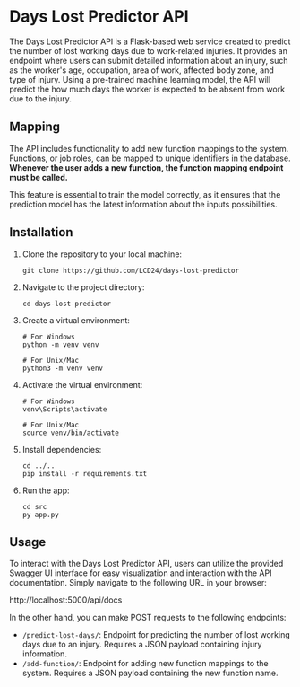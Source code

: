 # Days Lost Predictor API

The Days Lost Predictor API is a Flask-based web service created to predict the number of lost working days due to work-related injuries. It provides an endpoint where users can submit detailed information about an injury, such as the worker's age, occupation, area of work, affected body zone, and type of injury. Using a pre-trained machine learning model, the API will predict the how much days the worker is expected to be absent from work due to the injury.

## Mapping
The API includes functionality to add new function mappings to the system. Functions, or job roles, can be mapped to unique identifiers in the database. **Whenever the user adds a new function, the function mapping endpoint must be called.**

This feature is essential to train the model correctly, as it ensures that the prediction model has the latest information about the inputs possibilities.

## Installation

1. Clone the repository to your local machine:

    ```
    git clone https://github.com/LCD24/days-lost-predictor
    ```

2. Navigate to the project directory:

    ```
    cd days-lost-predictor
    ```

3. Create a virtual environment:

    ```
    # For Windows
    python -m venv venv

    # For Unix/Mac
    python3 -m venv venv
    ```

4. Activate the virtual environment:

    ```
    # For Windows
    venv\Scripts\activate

    # For Unix/Mac
    source venv/bin/activate
    ```

5. Install dependencies:

    ```
    cd ../..
    pip install -r requirements.txt
    ```

6. Run the app:

    ```
    cd src
    py app.py
    ```

## Usage

To interact with the Days Lost Predictor API, users can utilize the provided Swagger UI interface for easy visualization and interaction with the API documentation. Simply navigate to the following URL in your browser:

http://localhost:5000/api/docs

In the other hand, you can make POST requests to the following endpoints:

- `/predict-lost-days/`: Endpoint for predicting the number of lost working days due to an injury. Requires a JSON payload containing injury information.
- `/add-function/`: Endpoint for adding new function mappings to the system. Requires a JSON payload containing the new function name.